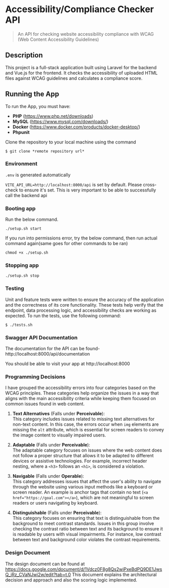 
# Accessibility/Compliance Checker API
> An API for checking website accessibility compliance with WCAG (Web Content Accessibility Guidelines)

## Description
This project is a full-stack application built using Laravel for the backend and Vue.js for the frontend. It checks the accessibility of uploaded HTML files against WCAG guidelines and calculates a compliance score.

## Running the App
To run the App, you must have:
- **PHP** (https://www.php.net/downloads)
- **MySQL** (https://www.mysql.com/downloads/)
- **Docker** (https://www.docker.com/products/docker-desktop/)
- **Phpunit**

Clone the repository to your local machine using the command
```console
$ git clone *remote repository url*
```

### Environment
`.env` is generated automatically

`VITE_API_URL=http://localhost:8000/api` is set by default. Please cross-check to ensure it's set.
This is very important to be able to successfully call the backend api

### Booting app
Run the below command.
```
./setup.sh start
```
If you run into permissions error, try the below command, then run actual command again(same goes for other commands to be ran)
```
chmod +x ./setup.sh
```

### Stopping  app

```
./setup.sh stop
```

### Testing
Unit and feature tests were written to ensure the accuracy of the application and the correctness of its core functionality. These tests help verify that the endpoint, data processing logic, and accessibility checks are working as expected. To run the tests, use the following command:
```
$ ./tests.sh
```

### Swagger API Documentation
The documentation for the API can be found- http://localhost:8000/api/documentation



You should be able to visit your app at  http://localhost:8000





### Programming Decisions

I have grouped the accessibility errors into four categories based on the WCAG principles. These categories help organize the issues in a way that aligns with the main accessibility criteria while keeping them focused on common issues found in web content.

1. **Text Alternatives** (Falls under **Perceivable**):  
   This category includes issues related to missing text alternatives for non-text content. In this case, the errors occur when `img` elements are missing the `alt` attribute, which is essential for screen readers to convey the image content to visually impaired users.

2. **Adaptable** (Falls under **Perceivable**):  
   The adaptable category focuses on issues where the web content does not follow a proper structure that allows it to be adapted to different devices or assistive technologies. For example, incorrect header nesting, where a `<h3>` follows an `<h1>`, is considered a violation.

3. **Navigable** (Falls under **Operable**):  
   This category addresses issues that affect the user's ability to navigate through the website using various input methods like a keyboard or screen reader. An example is anchor tags that contain no text (`<a href="https://goal.com"></a>`), which are not meaningful to screen readers or users navigating by keyboard.

4. **Distinguishable** (Falls under **Perceivable**):  
   This category focuses on ensuring that text is distinguishable from the background to meet contrast standards. Issues in this group involve checking the contrast ratio between text and its background to ensure it is readable by users with visual impairments. For instance, low contrast between text and background color violates the contrast requirements.

### Design Document
The design document can be found at https://docs.google.com/document/d/1Vdcz0F8g8Qs2wiPxeBdPQ9DE1JwsQ_iRz_CVaNJwi2w/edit?tab=t.0 This document explains the architectural decision and approach and also the scoring logic implemented.
